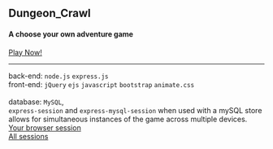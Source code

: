 ## Dungeon_Crawl
#### A choose your own adventure game
<a href="https://dungeon-crawl.herokuapp.com">Play Now!</a>
<hr>




back-end: `node.js` `express.js`  <br>
front-end: `jQuery` `ejs` `javascript` `bootstrap` `animate.css` <br><br>
database: `MySQL`,<br>
`express-session` and  `express-mysql-session` when used with a mySQL store allows for simultaneous instances of the game across multiple devices. <br>
<a href="https://dungeon-crawl.herokuapp.com/sessions/yours">Your browser session</a><br>
<a href="https://dungeon-crawl.herokuapp.com/sessions/all">All sessions</a>
